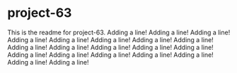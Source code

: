 # project-63

This is the readme for project-63.
Adding a line!
Adding a line!
Adding a line!
Adding a line!
Adding a line!
Adding a line!
Adding a line!
Adding a line!
Adding a line!
Adding a line!
Adding a line!
Adding a line!
Adding a line!
Adding a line!
Adding a line!
Adding a line!
Adding a line!
Adding a line!
Adding a line!
Adding a line!
